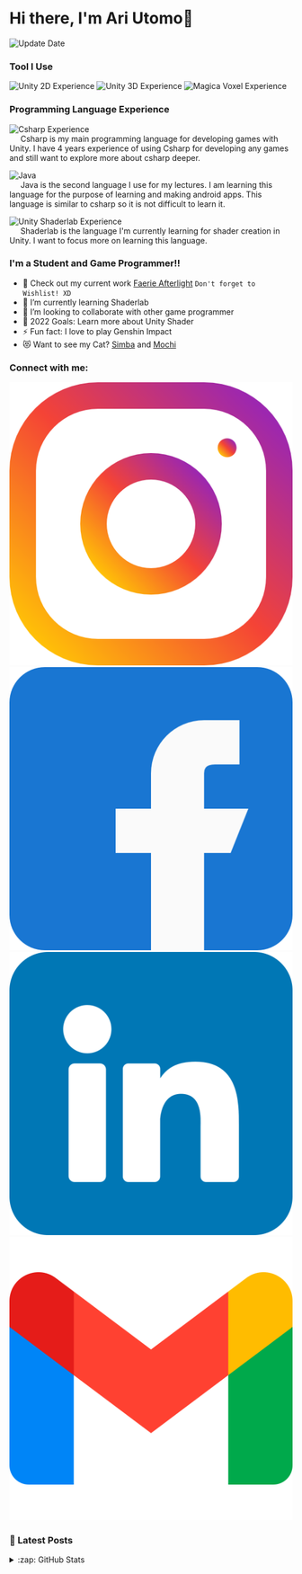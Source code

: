 # Hi there, I'm Ari Utomo👋 

![Update Date](https://img.shields.io/badge/-Updated%20on%20April%2013%2C%202022-brightgreen)

### Tool I Use

![Unity 2D Experience](https://img.shields.io/badge/Unity%202D-4%20years%20experience-orange?style=flat-square&logo=unity&labelColor=blue) 
![Unity 3D Experience](https://img.shields.io/badge/Unity%203D-4%20months%20experience-orange?style=flat-square&logo=unity&labelColor=blue) 
![Magica Voxel Experience](https://img.shields.io/badge/Magica%20Voxel-4%20months%20experience-green?style=flat-square&logo=data:image/icons/magicavoxel.png)

### Programming Language Experience

![Csharp Experience](https://img.shields.io/badge/C%20Sharp-Advance-orange?style=flat-square&logo=csharp) <br>
&nbsp;&nbsp;&nbsp;&nbsp;&nbsp;Csharp is my main programming language for developing games with Unity. I have 4 years experience of using Csharp for developing any games and still want to explore more about csharp deeper.

![Java](https://img.shields.io/badge/Java-Advance-orange?style=flat-square&logo=java) <br>
&nbsp;&nbsp;&nbsp;&nbsp;&nbsp;Java is the second language I use for my lectures. I am learning this language for the purpose of learning and making android apps. This language is similar to csharp so it is not difficult to learn it.

![Unity Shaderlab Experience](https://img.shields.io/badge/Shaderlab-Learn-9cf?style=flat-square&logo=unity) <br>
&nbsp;&nbsp;&nbsp;&nbsp;&nbsp;Shaderlab is the language I'm currently learning for shader creation in Unity. I want to focus more on learning this language.

### I'm a Student and Game Programmer!!

- 🔭 Check out my current work [Faerie Afterlight](https://store.steampowered.com/app/1415280/Faerie_Afterlight/) `Don't forget to Wishlist! XD`
- 🌱 I’m currently learning Shaderlab
- 👯 I’m looking to collaborate with other game programmer
- 🥅 2022 Goals: Learn more about Unity Shader
- ⚡ Fun fact: I love to play Genshin Impact
- 😻 Want to see my Cat? [Simba](https://penguin.github.io) and [Mochi](https://penguin.github.io)

### Connect with me:

[![instagram](image/icons/instagram.png)](https://www.instagram.com/_ariutomo/)
[![facebook](image/icons/facebook.png)](https://www.facebook.com/benymox/)
[![linkedin](image/icons/linkedin.png)](https://https://www.linkedin.com/in/robertarie55/)
[![gmail](image/icons/gmail.png)](mailto:robert.unix98@gmail.com)

### 📕 Latest Posts


<details>
  <summary>:zap: GitHub Stats</summary>
  <img align="left" alt="Ari Utomo's GitHub Stats" src="https://github-readme-stats.vercel.app/api?username=penguin55&show_icons=true&hide_border=false&title_color=ff652f&icon_color=FFE400&bg_color=09131B&text_color=ffffff&border_color=0c1a25&include_all_commits=true" />
</details>
